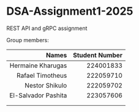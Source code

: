 # DSA-Assignment1-2025
REST API and gRPC assignment 

Group members:
 
|      Names       | Student Number|
| ----------------:|--------------:|
| Hermaine Kharugas| 224001833     |
| Rafael Timotheus | 222059710     |
| Nestor Shikulo   | 222059702     |
| El-Salvador Pashita| 223057606   |
|                  |               |
|                  |               |
